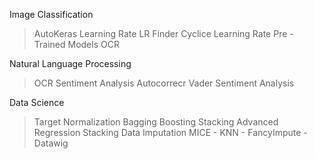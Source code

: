 Image Classification
> AutoKeras
> Learning Rate LR Finder
> Cyclice Learning Rate
> Pre - Trained Models
> OCR

Natural Language Processing
> OCR
> Sentiment Analysis
> Autocorrecr
> Vader Sentiment Analysis

Data Science
> Target Normalization
> Bagging
> Boosting
> Stacking
> Advanced Regression Stacking
> Data Imputation
> MICE - KNN - FancyImpute - Datawig
